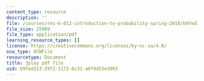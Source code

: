 ```yaml
---
content_type: resource
description: ''
file: /courses/res-6-012-introduction-to-probability-spring-2018/b9fed31329f211726c31a6f9453e3903_iUF135CGTeI.pdf
file_size: 25909
file_type: application/pdf
learning_resource_types: []
license: https://creativecommons.org/licenses/by-nc-sa/4.0/
ocw_type: OCWFile
resourcetype: Document
title: 3play pdf file
uid: b9fed313-29f2-1172-6c31-a6f9453e3903
---
```

